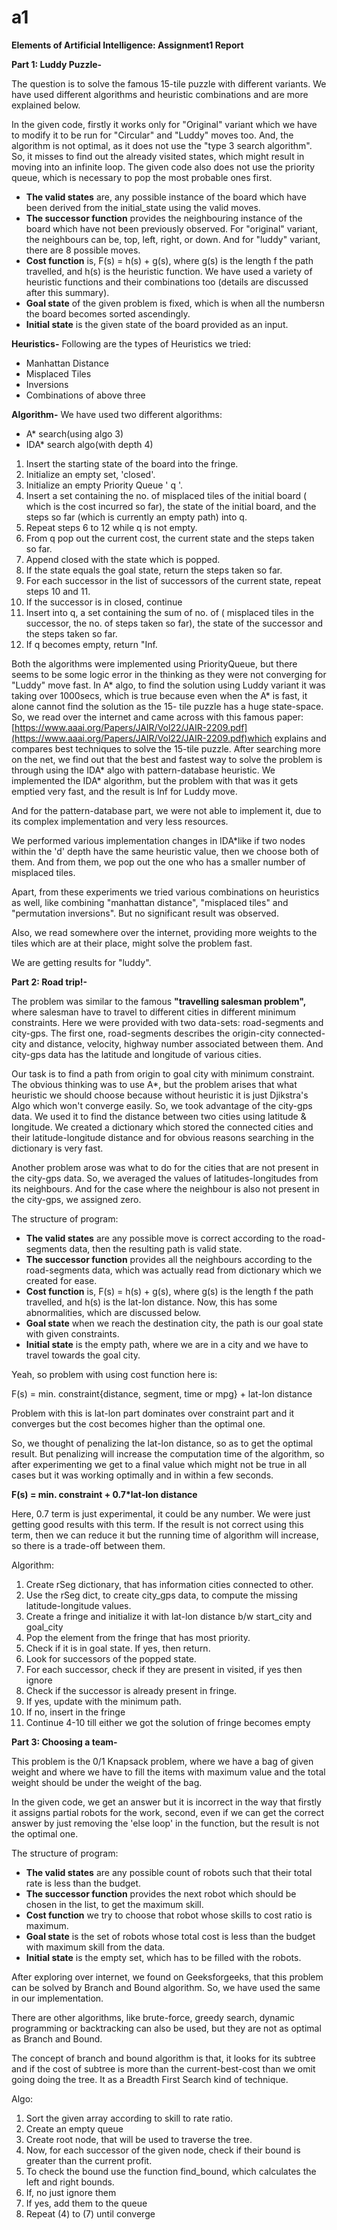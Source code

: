 # a1

**Elements of Artificial Intelligence: Assignment1 Report**

**Part 1: Luddy Puzzle-**

The question is to solve the famous 15-tile puzzle with different variants. We have used different algorithms and heuristic combinations and are more explained below.

In the given code, firstly it works only for &quot;Original&quot; variant which we have to modify it to be run for &quot;Circular&quot; and &quot;Luddy&quot; moves too. And, the algorithm is not optimal, as it does not use the &quot;type 3 search algorithm&quot;. So, it misses to find out the already visited states, which might result in moving into an infinite loop. The given code also does not use the priority queue, which is necessary to pop the most probable ones first.

- **The valid states** are, any possible instance of the board which have been derived from the initial\_state using the valid moves.
- **The successor function** provides the neighbouring instance of the board which have not been previously observed. For &quot;original&quot; variant, the neighbours can be, top, left, right, or down. And for &quot;luddy&quot; variant, there are 8 possible moves.
- **Cost function** is, F(s) = h(s) + g(s), where g(s) is the length f the path travelled, and h(s) is the heuristic function. We have used a variety of heuristic functions and their combinations too (details are discussed after this summary).
- **Goal state** of the given problem is fixed, which is when all the numbersn the board becomes sorted ascendingly.
-   **Initial state** is the given state of the board provided as an input.

**Heuristics-** Following are the types of Heuristics we tried:

- Manhattan Distance
- Misplaced Tiles
- Inversions
- Combinations of above three

**Algorithm-** We have used two different algorithms:

- A\* search(using algo 3)
- IDA\* search algo(with depth 4)

1. Insert the starting state of the board into the fringe.
2. Initialize an empty set, &#39;closed&#39;.
3. Initialize an empty Priority Queue &#39; q &#39;.
4. Insert a set containing the no. of misplaced tiles of the initial board ( which is the cost incurred so far), the state of the initial board, and the steps so far (which is currently an empty path) into q.
5. Repeat steps 6 to 12 while q is not empty.
6. From q pop out the current cost, the current state and the steps taken so far.
7. Append closed with the state which is popped.
8. If the state equals the goal state, return the steps taken so far.
9. For each successor in the list of successors of the current state, repeat steps 10 and 11.
10. If the successor is  in closed, continue
11. Insert into q, a set containing the sum of no. of ( misplaced tiles in the successor, the no. of steps taken so far), the state of the successor and the steps taken so far.
12. If q becomes empty, return &quot;Inf.

Both the algorithms were implemented using PriorityQueue, but there seems to be some logic error in the thinking as they were not converging for &quot;Luddy&quot; move fast. In A\* algo, to find the solution using Luddy variant it was taking over 1000secs, which is true because even when the A\* is fast, it alone cannot find the solution as the 15- tile puzzle has a huge state-space. So, we read over the internet and came across with this famous paper: [https://www.aaai.org/Papers/JAIR/Vol22/JAIR-2209.pdf](https://www.aaai.org/Papers/JAIR/Vol22/JAIR-2209.pdf)which explains and compares best techniques to solve the 15-tile puzzle. After searching more on the net, we find out that the best and fastest way to solve the problem is through using the IDA\* algo with pattern-database heuristic. We implemented the IDA\* algorithm, but the problem with that was it gets emptied very fast, and the result is Inf for Luddy move.

And for the pattern-database part, we were not able to implement it, due to its complex implementation and very less resources.

We performed various implementation changes in IDA\*like if two nodes within the &#39;d&#39; depth have the same heuristic value, then we choose both of them. And from them, we pop out the one who has a smaller number of misplaced tiles.

Apart, from these experiments we tried various combinations on heuristics as well, like combining &quot;manhattan distance&quot;, &quot;misplaced tiles&quot; and &quot;permutation inversions&quot;. But no significant result was observed.

Also, we read somewhere over the internet, providing more weights to the tiles which are at their place, might solve the problem fast.

We are getting results for &quot;luddy&quot;.

**Part 2: Road trip!-**

The problem was similar to the famous **&quot;travelling salesman problem&quot;,** where salesman have to travel to different cities in different minimum constraints. Here we were provided with two data-sets: road-segments and city-gps. The first one, road-segments describes the origin-city connected-city and distance, velocity, highway number associated between them. And city-gps data has the latitude and longitude of various cities.

Our task is to find a path from origin to goal city with minimum constraint. The obvious thinking was to use A\*, but the problem arises that what heuristic we should choose because without heuristic it is just Djikstra&#39;s Algo which won&#39;t converge easily. So, we took advantage of the city-gps data. We used it to find the distance between two cities using latitude &amp; longitude. We created a dictionary which stored the connected cities and their latitude-longitude distance and for obvious reasons searching in the dictionary is very fast.

Another problem arose was what to do for the cities that are not present in the city-gps data. So, we averaged the values of latitudes-longitudes from its neighbours. And for the case where the neighbour is also not present in the city-gps, we assigned zero.

The structure of program:

- **The valid states** are any possible move is correct according to the road-segments data, then the resulting path is valid state.
- **The successor function** provides all the neighbours according to the road-segments data, which was actually read from dictionary which we created for ease.
- **Cost function** is, F(s) = h(s) + g(s), where g(s) is the length f the path travelled, and h(s) is the lat-lon distance. Now, this has some abnormalities, which are discussed below.
- **Goal state** when we reach the destination city, the path is our goal state with given constraints.
-   **Initial state** is the empty path, where we are in a city and we have to travel towards the goal city.

Yeah, so problem with using cost function here is:

F(s) = min. constraint{distance, segment, time or mpg} + lat-lon distance

Problem with this is lat-lon part dominates over constraint part and it converges but the cost becomes higher than the optimal one.

So, we thought of penalizing the lat-lon distance, so as to get the optimal result. But penalizing will increase the computation time of the algorithm, so after experimenting we get to a final value which might not be true in all cases but it was working optimally and in within a few seconds.

**F(s) = min. constraint + 0.7\*lat-lon distance**

Here, 0.7 term is just experimental, it could be any number. We were just getting good results with this term. If the result is not correct using this term, then we can reduce it but the running time of algorithm will increase, so there is a trade-off between them.

Algorithm:

1. Create rSeg dictionary, that has information cities connected to other.
2. Use the rSeg dict, to create city\_gps data, to compute the missing latitude-longitude values.
3. Create a fringe and initialize it with lat-lon distance b/w start\_city and goal\_city
4. Pop the element from the fringe that has most priority.
5. Check if it is in goal state. If yes, then return.
6. Look for successors of the popped state.
7. For each successor, check if they are present in visited, if yes then ignore
8. Check if the successor is already present in fringe.
9. If yes, update with the minimum path.
10. If no, insert in the fringe
11. Continue 4-10 till either we got the solution of fringe becomes empty



**Part 3: Choosing a team-**

This problem is the 0/1 Knapsack problem, where we have a bag of given weight and where we have to fill the items with maximum value and the total weight should be under the weight of the bag.

In the given code, we get an answer but it is incorrect in the way that firstly it assigns partial robots for the work, second, even if we can get the correct answer by just removing the &#39;else loop&#39; in the function, but the result is not the optimal one.

The structure of program:

- **The valid states** are any possible count of robots such that their total rate is less than the budget.
- **The successor function** provides the next robot which should be chosen in the list, to get the maximum skill.
- **Cost function** we try to choose that robot whose skills to cost ratio is maximum.
- **Goal state** is the set of robots whose total cost is less than the budget with maximum skill from the data.
- **Initial state** is the empty set, which has to be filled with the robots.

 After exploring over internet, we found on Geeksforgeeks, that this problem can be solved by Branch and Bound algorithm. So, we have used the same in our implementation.

There are other algorithms, like brute-force, greedy search, dynamic programming or backtracking can also be used, but they are not as optimal as Branch and Bound.

The concept of branch and bound algorithm is that, it looks for its subtree and if the cost of subtree is more than the current-best-cost than we omit going doing the tree.  It as a Breadth First Search kind of technique.

Algo:

1. Sort the given array according to skill to rate ratio.
2. Create an empty queue
3. Create root node, that will be used to traverse the tree.
4. Now, for each successor of the given node, check if their bound is greater than the current profit.
5. To check the bound use the function find\_bound, which calculates the left and right bounds.
6. If, no just ignore them
7. If yes, add them to the queue
8. Repeat (4) to (7) until converge
